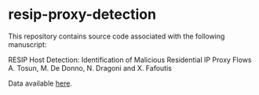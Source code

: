 # resip-proxy-detection

This repository contains source code associated with the following manuscript:

RESIP Host Detection: Identification of Malicious Residential IP Proxy Flows  
A. Tosun, M. De Donno, N. Dragoni and X. Fafoutis

Data available [here](https://www.doi.org/10.11583/DTU.12729530).

